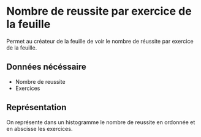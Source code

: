 # Nombre de reussite par exercice de la feuille

Permet au créateur de la feuille de voir le nombre de réussite par exercice de la feuille.

## Données nécéssaire

* Nombre de reussite
* Exercices

## Représentation

On représente dans un histogramme le nombre de reussite en ordonnée et en abscisse les exercices.
<!--- 
Author : Jordan
Validator :
-->